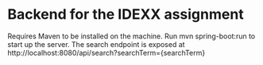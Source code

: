 # Backend for the IDEXX assignment
Requires Maven to be installed on the machine.
Run mvn spring-boot:run to start up the server.
The search endpoint is exposed at http://localhost:8080/api/search?searchTerm={searchTerm}